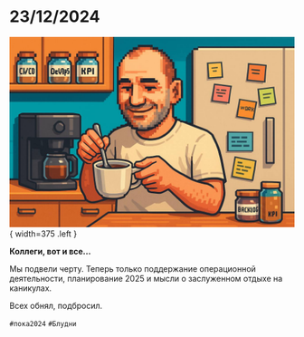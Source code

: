 # 23/12/2024

![ ](<../../assets/img/photo_2025-10-02_14-52-56.jpg>){ width=375 .left }

**Коллеги, вот и все...**

Мы подвели черту. Теперь только поддержание операционной деятельности, планирование 2025 и мысли о заслуженном отдыхе на каникулах.

Всех обнял, подбросил.

`#пока2024` `#Блудни`
